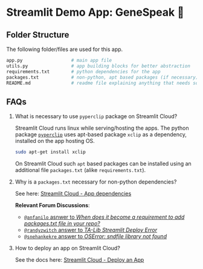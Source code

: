 # Streamlit Demo App: GeneSpeak 🧬

## Folder Structure

The following folder/files are used for this app.

```sh
app.py                  # main app file
utils.py                # app building blocks for better abstraction
requirements.txt        # python dependencies for the app
packages.txt            # non-python, apt based packages (if necessary)
README.md               # readme file explaining anything that needs some documentation
```

## FAQs

1. What is necessary to use `pyperclip` package on Streamlit Cloud?

   Streamlit Cloud runs linux while serving/hosting the apps. The python
   package [`pyperclip`](https://pypi.org/project/pyperclip/) uses
   apt-based package `xclip` as a dependency, installed on the app hosting
   OS.

   ```sh
   sudo apt-get install xclip
   ```

   On Streamlit Cloud such `apt` based packages can be installed using an
   additional file `packages.txt` (alike `requirements.txt`).

1. Why is a `packages.txt` necessary for non-python dependencies?

   See here: [Streamlit Cloud - App dependencies][#stcloud-app-deps]

   [#stcloud-app-deps]: https://docs.streamlit.io/streamlit-cloud/get-started/deploy-an-app/app-dependencies

   **Relevant Forum Discussions**:

   - [`@anfanilo` asnwer to *​When does it become a requirement to add packages.txt file in your repo?*](https://discuss.streamlit.io/t/when-does-it-become-a-requirement-to-add-packages-txt-file-in-your-repo/12711/2?u=sugatoray)
   - [`@randyzwitch` answer to *TA-Lib Streamlit Deploy Error*](https://discuss.streamlit.io/t/ta-lib-streamlit-deploy-error/7643/4?u=sugatoray)
   - [`@snehankekre` answer to *OSError: sndfile library not found*](https://discuss.streamlit.io/t/oserror-sndfile-library-not-found/12473/14?u=sugatoray)

1. How to deploy an app on Streamlit Cloud?

   See the docs here: [Streamlit Cloud - Deploy an App][#stcloud-app-deploy]

   [#stcloud-app-deploy]: https://docs.streamlit.io/streamlit-cloud/get-started/deploy-an-app#apt-get-dependencies
